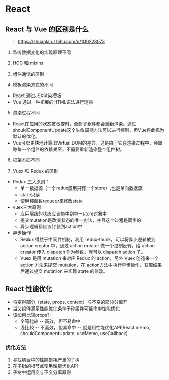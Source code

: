 # React


## React 与 Vue 的区别是什么
> https://zhuanlan.zhihu.com/p/100228073

1. 监听数据变化的实现原理不同

2. HOC 和 mixins

3. 组件通信的区别

4. 模板渲染方式的不同
  * React 通过JSX渲染模板
  * Vue 通过一种拓展的HTML语法进行渲染

5. 渲染过程不同
  * React在应用的状态被改变时，全部子组件都会重新渲染。通过shouldComponentUpdate这个生命周期方法可以进行控制，但Vue将此视为默认的优化。
  * Vue可以更快地计算出Virtual DOM的差异，这是由于它在渲染过程中，会跟踪每一个组件的依赖关系，不需要重新渲染整个组件树。
6. 框架本质不同

7. Vuex 和 Redux 的区别
  * Redux 三大原则：
    * 单一数据源（一个redux应用只有一个store）,也是单向数据流
    * state只读
    * 使用纯函数reducer来修改state
  * vuex三大原则
    * 应用层级的状态应该集中到单一store对象中
    * 提交mutation是改变状态的唯一方法，并且这个过程是同步的
    * 异步逻辑都应该封装到action中
  * 异步操作
    *  Redux 得益于中间件机制，利用 redux-thunk，可以将异步逻辑放到 action creator 中，通过 action creator 做一个控制反转，给 action creator 传入 dispatch 作为参数，就可以 dispatch action 了。 
    * Vuex 是用 mutation 来对应 Redux 的 action，另外 Vuex 创造来一个 action 方法来提交 mutation，在 action方法中执行异步操作，获取结果后通过提交 mutation 来实现 state 的修改。

## React 性能优化
* 将变得部分（state, props, context）与不变的部分分离开
* 当父组件满足性能优化条件子孙组件可能命中性能优化
* 该如何比较props?
  * 全等比较 -- 高效，但不易命中
  * 浅比较 -- 不高效，但易命中   -- 就是用性能优化API(React.memo, shouldComponentUpdate, useMemo, useCallback)

### 优化方法
1. 寻找项目中的性能损耗严重的子树
2. 在子树的根节点使用性能优化API
3. 子树中运用变与不变分离原则
